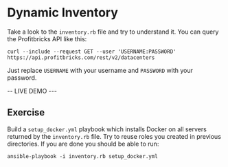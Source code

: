 # Dynamic Inventory

Take a look to the `inventory.rb` file and try to understand it.
You can query the Profitbricks API like this:

```
curl --include --request GET --user 'USERNAME:PASSWORD' https://api.profitbricks.com/rest/v2/datacenters
```

Just replace `USERNAME` with your username and `PASSWORD` with your password.

-- LIVE DEMO ---

## Exercise

Build a `setup_docker.yml` playbook which installs Docker on all servers returned by the `inventory.rb` file.
Try to reuse roles you created in previous directories. If you are done you should be able to run:

```
ansible-playbook -i inventory.rb setup_docker.yml
```
